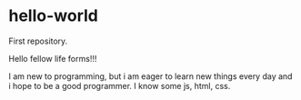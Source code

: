 # hello-world
First repository.

Hello fellow life forms!!!

I am new to programming, but i am eager to learn new things every day and i hope to be a good programmer.
I know some js, html, css.

